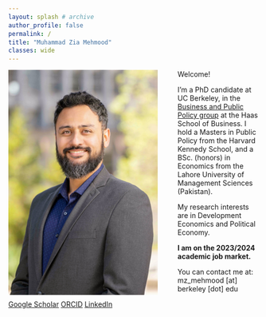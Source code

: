```yaml
---
layout: splash # archive
author_profile: false
permalink: /
title: "Muhammad Zia Mehmood"
classes: wide
---
```


<img src="/images/zia.jpg" width="300" align="left" style="display: block; margin-right: 40px;" /> 

Welcome!

I’m a PhD candidate at UC Berkeley, in the [Business and Public Policy group]("https://haas.berkeley.edu/bpp) at the Haas School of Business. I hold a Masters in Public Policy from the Harvard Kennedy School, and a BSc. (honors) in Economics from the Lahore University of Management Sciences (Pakistan).

My research interests are in Development Economics and Political Economy.

**I am on the 2023/2024 academic job market.**

You can contact me at: mz_mehmood [at] berkeley [dot] edu

<i class="ai ai-google-scholar-square"></i> [Google Scholar](https://scholar.google.com/citations?hl=en&user=rVX87fYAAAAJ)
<i class="ai ai-orcid-square"></i> [ORCID](https://orcid.org/0000-0002-3906-3231)
<i class="fab fa-fw fa-linkedin"></i> [LinkedIn](https://www.linkedin.com/in/muhammad-zia-mehmood-273b3932/)


